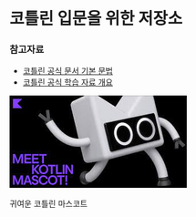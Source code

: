 # 코틀린 입문을 위한 저장소

### 참고자료
* [코틀린 공식 문서 기본 문법](https://kotlinlang.org/docs/basic-syntax.html)
* [코틀린 공식 학습 자료 개요](https://kotlinlang.org/docs/learning-materials-overview.html)

![img.png](img.png)

귀여운 코틀린 마스코트